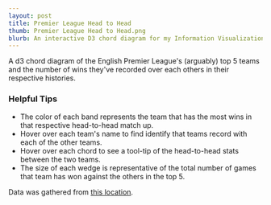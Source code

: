 ```yaml
---
layout: post
title: Premier League Head to Head
thumb: Premier League Head to Head.png
blurb: An interactive D3 chord diagram for my Information Visualization class.
---
```

<style>

#circle circle {
fill: none;
pointer-events: all;
}

.group path {
fill-opacity: .5;
}

.chord {
  fill-opacity: .8;
}

#circle:hover path.fade {
  fill-opacity: .1;
  line-height: 0;
}

</style>
<body>

<div id="title">
  <p class="lead">A d3 chord diagram of the English Premier League's (arguably) top 5 teams and the number of wins they've recorded over each others in their respective histories.</p>
</div>

<div id="instructions">
  <h3>Helpful Tips</h3>
    <ul>
      <li>The color of each band represents the team that has the most wins in that respective head-to-head match up.</li>
      <li>Hover over each team's name to find identify that teams record with each of the other teams.</li>
      <li>Hover over each chord to see a tool-tip of the head-to-head stats between the two teams.</li>
      <li>The size of each wedge is representative of the total number of games that team has won against the others in the top 5. </li>
    </ul>
    <p>Data was gathered from <a href="http://www.arsenal-world.co.uk/head_to_head/manchester_city/vs/liverpool/index.shtml"> this location</a>.</p>
</div>

<div id="chart">
</div>

<script src="http://d3js.org/d3.v3.min.js"></script>
<script>
// From http://mkweb.bcgsc.ca/circos/guide/tables/
var matrix = [
  [0, 66, 74, 89, 71], // Arsenal
  [55, 0, 46, 57, 57], // Chelsea
  [88, 68, 0, 69, 70], // Man Utd
  [33, 33, 45, 0, 41], // Man City
  [53, 49, 60, 82, 0] // Liverpool
];

// Create SVG Element
var width = 550;
var height = 550;
var svg = d3.select("#chart")
     .append("svg")
     .attr("width", width)
     .attr("height", height)
     .append("g")
     .attr("id", "circle")
     .attr("transform","translate(" + width / 2 + "," + height / 2 + ")");

// Create Range and Scale
var range = ["#840100", "#0139CF", "#E41023", "#009FCF", "#D68901"];
var fill = d3.scale.ordinal()
       .domain(d3.range(range.length))
       .range(range);

var innerRadius = Math.min(width, height) * .4;
var outerRadius = innerRadius * 1.15;

var path = d3.svg.chord()
.radius(innerRadius);

svg.append("circle")
.attr("r", outerRadius);

var layout = d3.layout.chord()
       .padding(.05)
       .sortSubgroups(d3.descending)
       .matrix(matrix);

// Add a group per Team.
var group = svg.selectAll(".group")
      .data(layout.groups)
      .enter().append("g")
      .attr("class", "group")
      .on("mouseover", fade(.1))
      .on("mouseout", fade(1));

var groupPath = group.append("path")
       .attr("id", function(d, i) { return "group" + i; })
       .style("fill", function(d) {
            return fill(d.index);
       })
       .style("stroke", function(d) {
            return fill(d.index);
       })
      .attr("d", d3.svg.arc()
           .innerRadius(innerRadius)
           .outerRadius(outerRadius))
      // .on("mouseover", fade(.1))
      // .on("mouseout", fade(1));

var teams = ["Arsenal", "Chelsea", "Man United", "Man City", "Liverpool"];

// Add a text label.
var groupText = group.append("text")
    .attr("dx", 10 )
    .attr("dy", 25)
    .attr("font-size", "1.1em")
    .attr("color", "white");

groupText.append("textPath")
    .attr("xlink:href", function(d, i) { return "#group" + i; })
    .text(function(d, i) { return teams[i]; });

// Add the chords.
var chord = svg.selectAll(".chord")
    .data(layout.chords)
    .enter().append("path")
    .attr("class", "chord")
    .style("fill", function(d, i) {
            return fill(d.source.index);
      })
    .style("stroke", function(d, i) {
            return fill(d.source.index);
       })
    .attr("d", path);

// Add an elaborate mouseover title for each chord.
 chord.append("title").text(function(d) {
     return teams[d.source.index]
     + " has beaten " + teams[d.target.index]
     +  " " + d.source.value + " times."
     + "\n" + teams[d.target.index]
     + " has beaten " + teams[d.source.index]
     +  " " + d.target.value + " times.";
 });

function fade(opacity) {
    return function(g, i) {
        svg.selectAll(".chord")
            .filter(function(d) {
                return d.source.index != i && d.target.index != i;
            })
            .transition()
            .style("opacity", opacity);
    };
};
</script>
</body>
